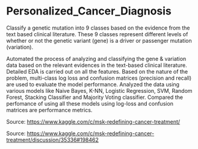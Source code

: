 # Personalized_Cancer_Diagnosis
Classify a genetic mutation into 9 classes based on the evidence from the text based clinical literature. These 9 classes represent different levels of whether or not the genetic variant (gene) is a driver or passenger mutation (variation).

Automated the process of analyzing and classifying the gene & variation data based on the relevant evidences in the text-based clinical literature. Detailed EDA is carried out on all the features. Based on the nature of the problem, multi-class log loss and confusion matrices (precision and recall) are used to evaluate the model performance. Analyzed the data using various models like Naive Bayes, K-NN, Logistic Regression, SVM, Random Forest, Stacking Classifier and Majority Voting classifier. Compared the perfomance of using all these models using log-loss and confusion matrices are performance metrics.

Source: https://www.kaggle.com/c/msk-redefining-cancer-treatment/

Source: https://www.kaggle.com/c/msk-redefining-cancer-treatment/discussion/35336#198462 

